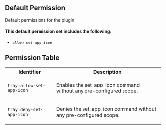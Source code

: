 ## Default Permission

Default permissions for the plugin

#### This default permission set includes the following:

- `allow-set-app-icon`

## Permission Table

<table>
<tr>
<th>Identifier</th>
<th>Description</th>
</tr>


<tr>
<td>

`tray:allow-set-app-icon`

</td>
<td>

Enables the set_app_icon command without any pre-configured scope.

</td>
</tr>

<tr>
<td>

`tray:deny-set-app-icon`

</td>
<td>

Denies the set_app_icon command without any pre-configured scope.

</td>
</tr>
</table>

